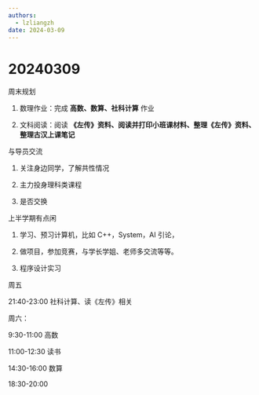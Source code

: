 ```yaml
---
authors:
  - lzliangzh
date: 2024-03-09
---
```


# 20240309

周末规划

1. 数理作业：完成 **高数、数算、社科计算** 作业
    
2. 文科阅读：阅读 **《左传》资料、阅读并打印小班课材料、整理《左传》资料、整理古汉上课笔记**
    

与导员交流

1. 关注身边同学，了解共性情况
    
2. 主力投身理科类课程
    
3. 是否交换
    

上半学期有点闲

1. 学习、预习计算机，比如 C++，System，AI 引论，
    
2. 做项目，参加竞赛，与学长学姐、老师多交流等等。
    
3. 程序设计实习
    

周五

21:40-23:00 社科计算、读《左传》相关

周六：

9:30-11:00 高数

11:00-12:30 读书

14:30-16:00 数算

18:30-20:00